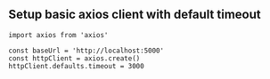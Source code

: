 ## Setup basic axios client with default timeout

```
import axios from 'axios'

const baseUrl = 'http://localhost:5000'
const httpClient = axios.create()
httpClient.defaults.timeout = 3000
```
